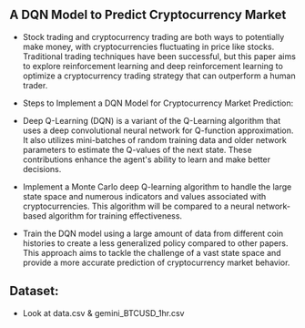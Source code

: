 ##  A DQN Model to Predict Cryptocurrency Market

- Stock trading and cryptocurrency trading are both ways to potentially make money, with cryptocurrencies fluctuating in price like stocks. Traditional trading techniques have been successful, but this paper aims to explore reinforcement learning and deep reinforcement learning to optimize a cryptocurrency trading strategy that can outperform a human trader. 

- Steps to Implement a DQN Model for Cryptocurrency Market Prediction:

- Deep Q-Learning (DQN) is a variant of the Q-Learning algorithm that uses a deep convolutional neural network for Q-function approximation. It also utilizes mini-batches of random training data and older network parameters to estimate the Q-values of the next state. These contributions enhance the agent's ability to learn and make better decisions.

- Implement a Monte Carlo deep Q-learning algorithm to handle the large state space and numerous indicators and values associated with cryptocurrencies. This algorithm will be compared to a neural network-based algorithm for training effectiveness.

- Train the DQN model using a large amount of data from different coin histories to create a less generalized policy compared to other papers. This approach aims to tackle the challenge of a vast state space and provide a more accurate prediction of cryptocurrency market behavior. 


## Dataset:
- Look at data.csv & gemini_BTCUSD_1hr.csv